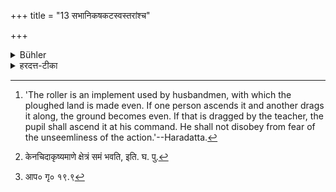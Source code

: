 +++
title = "13 सभानिकषकटस्वस्तरांश्च"

+++

<details><summary>Bühler</summary>

13. (At his teacher's command) he shall also enter an assembly, ascend a roller (which his teacher drags along), sit on a mat of fragrant grass or a couch of straw (together with his teacher). [^7] 


[^7]:  'The roller is an implement used by husbandmen, with which the ploughed land is made even. If one person ascends it and another drags it along, the ground becomes even. If that is dragged by the teacher, the pupil shall ascend it at his command. He shall not disobey from fear of the unseemliness of the action.'--Haradatta.
</details>

<details><summary>हरदत्त-टीका</summary>

## सूत्रम्
सभानिकषकटस्वस्तरांश्च ॥ १३ ॥
## टिप्पनी
उक्तोऽध्वन्यन्वारोहेदित्येव । 'सभासमाजाश्चे'त्यस्यापवादार्थं सभाग्रहणम् । निकषो नाम कृषीवलानामुपकरणं, कृष्टं क्षेत्रं येन समीक्रियते, यच्च कस्मिंश्चिदारूढे[^१] केनचिदाकृष्यते । तत्र गुरुणा आकृष्यमाणेऽपि तेनोक्तस्सन्नाराहेत् । न त्वनौचित्यभयान्नारोहेदिति । कटो वीरणनिर्मिता शय्या। तत्र गुरुणोक्तस्सन् सहाऽऽसीत । उत्सवादावेष आचारः । स्वस्तरो नाम पलालशय्या[^२] नवस्वस्तरे संविशन्ती'ति दर्शनात् । तत्रापि गुरुणोक्तस्सन् सहासनादि कुर्यात् ॥ १३ ॥  

[^१]: केनचिदाकृष्यमाणे क्षेत्रं समं भवति, इति. घ. पु.  

[^२]: आप० गृ० १९.९
</details>
